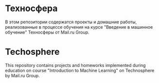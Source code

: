 # Техносфера
В этом репозитории содержатся проекты и домашние работы, реализованные в процессе обучения на курсе "Введение в машинное обучение" Техносферы от Mail.ru Group.

# Techosphere 
This repository contains projects and homeworks implemented during education on course "Introduction to Machine Learning" on Technosphere by Mail.ru Group.
